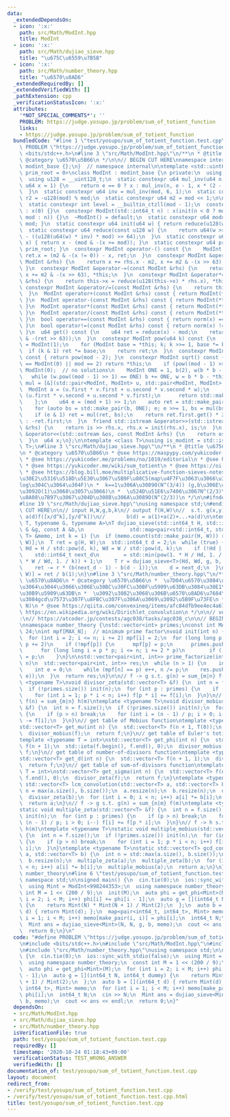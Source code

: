 ```yaml
---
data:
  _extendedDependsOn:
  - icon: ':x:'
    path: src/Math/ModInt.hpp
    title: ModInt
  - icon: ':x:'
    path: src/Math/dujiao_sieve.hpp
    title: "\u675C\u6559\u7B5B"
  - icon: ':x:'
    path: src/Math/number_theory.hpp
    title: "\u6570\u8AD6"
  _extendedRequiredBy: []
  _extendedVerifiedWith: []
  _pathExtension: cpp
  _verificationStatusIcon: ':x:'
  attributes:
    '*NOT_SPECIAL_COMMENTS*': ''
    PROBLEM: https://judge.yosupo.jp/problem/sum_of_totient_function
    links:
    - https://judge.yosupo.jp/problem/sum_of_totient_function
  bundledCode: "#line 1 \"test/yosupo/sum_of_totient_function.test.cpp\"\n#define\
    \ PROBLEM \"https://judge.yosupo.jp/problem/sum_of_totient_function\"\n#include\
    \ <bits/stdc++.h>\n#line 3 \"src/Math/ModInt.hpp\"\n/**\n * @title ModInt\n *\
    \ @category \u6570\u5B66\n */\n\n// BEGIN CUT HERE\nnamespace internal {\nstruct\
    \ modint_base {};\n}  // namespace internal\n\ntemplate <std::uint64_t mod, std::uint64_t\
    \ prim_root = 0>\nclass ModInt : modint_base {\n private:\n  using u64 = std::uint64_t;\n\
    \  using u128 = __uint128_t;\n  static constexpr u64 mul_inv(u64 n, int e = 6,\
    \ u64 x = 1) {\n    return e == 0 ? x : mul_inv(n, e - 1, x * (2 - x * n));\n\
    \  }\n  static constexpr u64 inv = mul_inv(mod, 6, 1);\n  static constexpr u64\
    \ r2 = -u128(mod) % mod;\n  static constexpr u64 m2 = mod << 1;\n\n public:\n\
    \  static constexpr int level = __builtin_ctzll(mod - 1);\n  constexpr ModInt()\
    \ : x(0) {}\n  constexpr ModInt(std::int64_t n) : x(init(n < 0 ? mod - (-n) %\
    \ mod : n)) {}\n  ~ModInt() = default;\n  static constexpr u64 modulo() { return\
    \ mod; }\n  static constexpr u64 init(u64 w) { return reduce(u128(w) * r2); }\n\
    \  static constexpr u64 reduce(const u128 w) {\n    return u64(w >> 64) + mod\
    \ - ((u128(u64(w) * inv) * mod) >> 64);\n  }\n  static constexpr u64 norm(u64\
    \ x) { return x - (mod & -(x >= mod)); }\n  static constexpr u64 pr_rt() { return\
    \ prim_root; }\n  constexpr ModInt operator-() const {\n    ModInt ret;\n    return\
    \ ret.x = (m2 & -(x != 0)) - x, ret;\n  }\n  constexpr ModInt &operator+=(const\
    \ ModInt &rhs) {\n    return x += rhs.x - m2, x += m2 & -(x >> 63), *this;\n \
    \ }\n  constexpr ModInt &operator-=(const ModInt &rhs) {\n    return x -= rhs.x,\
    \ x += m2 & -(x >> 63), *this;\n  }\n  constexpr ModInt &operator*=(const ModInt\
    \ &rhs) {\n    return this->x = reduce(u128(this->x) * rhs.x), *this;\n  }\n \
    \ constexpr ModInt &operator/=(const ModInt &rhs) {\n    return this->operator*=(rhs.inverse());\n\
    \  }\n  ModInt operator+(const ModInt &rhs) const { return ModInt(*this) += rhs;\
    \ }\n  ModInt operator-(const ModInt &rhs) const { return ModInt(*this) -= rhs;\
    \ }\n  ModInt operator*(const ModInt &rhs) const { return ModInt(*this) *= rhs;\
    \ }\n  ModInt operator/(const ModInt &rhs) const { return ModInt(*this) /= rhs;\
    \ }\n  bool operator==(const ModInt &rhs) const { return norm(x) == norm(rhs.x);\
    \ }\n  bool operator!=(const ModInt &rhs) const { return norm(x) != norm(rhs.x);\
    \ }\n  u64 get() const {\n    u64 ret = reduce(x) - mod;\n    return ret + (mod\
    \ & -(ret >> 63));\n  }\n  constexpr ModInt pow(u64 k) const {\n    ModInt ret\
    \ = ModInt(1);\n    for (ModInt base = *this; k; k >>= 1, base *= base)\n    \
    \  if (k & 1) ret *= base;\n    return ret;\n  }\n  constexpr ModInt inverse()\
    \ const { return pow(mod - 2); }\n  constexpr ModInt sqrt() const {\n    if (*this\
    \ == ModInt(0) || mod == 2) return *this;\n    if (pow((mod - 1) >> 1) != 1) return\
    \ ModInt(0);  // no solutions\n    ModInt ONE = 1, b(2), w(b * b - *this);\n \
    \   while (w.pow((mod - 1) >> 1) == ONE) b += ONE, w = b * b - *this;\n    auto\
    \ mul = [&](std::pair<ModInt, ModInt> u, std::pair<ModInt, ModInt> v) {\n    \
    \  ModInt a = (u.first * v.first + u.second * v.second * w);\n      ModInt b =\
    \ (u.first * v.second + u.second * v.first);\n      return std::make_pair(a, b);\n\
    \    };\n    u64 e = (mod + 1) >> 1;\n    auto ret = std::make_pair(ONE, ModInt(0));\n\
    \    for (auto bs = std::make_pair(b, ONE); e; e >>= 1, bs = mul(bs, bs))\n  \
    \    if (e & 1) ret = mul(ret, bs);\n    return ret.first.get() * 2 < mod ? ret.first\
    \ : -ret.first;\n  }\n  friend std::istream &operator>>(std::istream &is, ModInt\
    \ &rhs) {\n    return is >> rhs.x, rhs.x = init(rhs.x), is;\n  }\n  friend std::ostream\
    \ &operator<<(std::ostream &os, const ModInt &rhs) {\n    return os << rhs.get();\n\
    \  }\n  u64 x;\n};\n\ntemplate <class T>\nusing is_modint = std::is_base_of<internal::modint_base,\
    \ T>;\n#line 3 \"src/Math/dujiao_sieve.hpp\"\n/**\n * @title \u675C\u6559\u7B5B\
    \n * @category \u6570\u5B66\n * @see https://maspypy.com/yukicoder-no-886-direct\n\
    \ * @see https://yukicoder.me/problems/no/1019/editorial\n * @see https://en.wikipedia.org/wiki/M%C3%B6bius_inversion_formula\n\
    \ * @see https://yukicoder.me/wiki/sum_totient\n * @see https://oi-wiki.org/math/du/\n\
    \ * @see https://blog.bill.moe/multiplicative-function-sieves-notes/\n *  \u30E1\
    \u30E2\u5316\u518D\u5E30\u3067\u5B9F\u88C5(map\u4F7F\u3063\u3066\u308B\u306E\u3067\
    log\u304C\u3064\u304F)\n *  k==1\u306A\u3089O(N^(3/4)) (g,b\u306E\u8A08\u7B97\u91CF\
    \u3092O(1)\u3068\u3057\u3066)\n *  \u524D\u51E6\u7406\u3067N^(2/3)\u307E\u3067\
    \u8A08\u7B97\u3067\u304D\u308B\u306A\u3089O(N^(2/3))\n */\n\n#ifndef call_from_test\n\
    #line 19 \"src/Math/dujiao_sieve.hpp\"\nusing namespace std;\n#endif\n\n// BEGIN\
    \ CUT HERE\n\n// input H,W,g,b,k\n// output f(H,W)\n//  s.t. g(x,y) = sum_{d=1,2,...}\
    \ a(d)f([x/d^k],[y/d^k])\n//       b(d) = a(1)+a(2)+...+a(d)\n\ntemplate <typename\
    \ T, typename G, typename A>\nT dujiao_sieve(std::int64_t H, std::int64_t W, const\
    \ G &g, const A &b,\n               std::map<pair<std::int64_t, std::int64_t>,\
    \ T> &memo, int k = 1) {\n  if (memo.count(std::make_pair(H, W))) return memo[std::make_pair(H,\
    \ W)];\n  T ret = g(H, W);\n  std::int64_t d = 2;\n  while (true) {\n    std::int64_t\
    \ Hd = H / std::pow(d, k), Wd = W / std::pow(d, k);\n    if (!Hd || !Wd) break;\n\
    \    std::int64_t next_d\n        = std::min(pow(1. * H / Hd, 1. / k), pow(1.\
    \ * W / Wd, 1. / k)) + 1;\n    T r = dujiao_sieve<T>(Hd, Wd, g, b, memo, k);\n\
    \    ret -= r * (b(next_d - 1) - b(d - 1));\n    d = next_d;\n  }\n  return memo[std::make_pair(H,\
    \ W)] = ret / b(1);\n}\n#line 3 \"src/Math/number_theory.hpp\"\n/**\n * @title\
    \ \u6570\u8AD6\n * @category \u6570\u5B66\n *  \u7D04\u6570\u3084\u500D\u6570\u306B\
    \u3064\u3044\u3066\u306E\u30BC\u30FC\u30BF\u5909\u63DB\u3084\u30E1\u30D3\u30A6\
    \u30B9\u5909\u63DB\n *  \u3092\u3082\u3068\u306B\u6570\u8AD6\u7684\u95A2\u6570\
    \u3084gcd\u7573\u307F\u8FBC\u307F\u306A\u3069\u3092\u5B9F\u73FE\n *  O(N log log\
    \ N)\n * @see https://qiita.com/convexineq/items/afc84dfb9ee4ec4a67d5\n * @see\
    \ https://en.wikipedia.org/wiki/Dirichlet_convolution\n */\n\n// verify\u7528\
    :\n// https://atcoder.jp/contests/agc038/tasks/agc038_c\n\n// BEGIN CUT HERE\n\
    \nnamespace number_theory {\nstd::vector<int> primes;\nconst int MAX_N = 1 <<\
    \ 24;\nint mpf[MAX_N];  // minimum prime factor\nvoid init(int n) {\n  primes.push_back(2);\n\
    \  for (int i = 2; i <= n; i += 2) mpf[i] = 2;\n  for (long long p = 3; p <= n;\
    \ p += 2)\n    if (!mpf[p]) {\n      mpf[p] = p;\n      primes.push_back(p);\n\
    \      for (long long i = p * p; i <= n; i += 2 * p)\n        if (!mpf[i]) mpf[i]\
    \ = p;\n    }\n}\n\nstd::vector<pair<int, int>> prime_factorize(int n) {  // O(log\
    \ n)\n  std::vector<pair<int, int>> res;\n  while (n > 1) {\n    int p = mpf[n];\n\
    \    int e = 0;\n    while (mpf[n] == p) e++, n /= p;\n    res.push_back(make_pair(p,\
    \ e));\n  }\n  return res;\n}\n\n// f -> g s.t. g(n) = sum_{m|n} f(m)\ntemplate\
    \ <typename T>\nvoid divisor_zeta(std::vector<T> &f) {\n  int n = f.size();\n\
    \  if (!primes.size()) init(n);\n  for (int p : primes) {\n    if (p > n) break;\n\
    \    for (int i = 1; p * i < n; i++) f[p * i] += f[i];\n  }\n}\n// f -> h s.t.\
    \ f(n) = sum_{m|n} h(m)\ntemplate <typename T>\nvoid divisor_mobius(std::vector<T>\
    \ &f) {\n  int n = f.size();\n  if (!primes.size()) init(n);\n  for (int p : primes)\
    \ {\n    if (p > n) break;\n    for (int i = (n - 1) / p; i > 0; i--) f[p * i]\
    \ -= f[i];\n  }\n}\n// get table of Mobius function\ntemplate <typename T = int>\n\
    std::vector<T> get_mu(int n) {\n  std::vector<T> f(n + 1, T(0));\n  f[1] = T(1);\n\
    \  divisor_mobius(f);\n  return f;\n}\n// get table of Euler's totient function\n\
    template <typename T = int>\nstd::vector<T> get_phi(int n) {\n  std::vector<T>\
    \ f(n + 1);\n  std::iota(f.begin(), f.end(), 0);\n  divisor_mobius(f);\n  return\
    \ f;\n}\n// get table of number-of-divisors function\ntemplate <typename T = int>\n\
    std::vector<T> get_d(int n) {\n  std::vector<T> f(n + 1, 1);\n  divisor_zeta(f);\n\
    \  return f;\n}\n// get table of sum-of-divisors function\ntemplate <typename\
    \ T = int>\nstd::vector<T> get_sigma(int n) {\n  std::vector<T> f(n + 1);\n  std::iota(f.begin(),\
    \ f.end(), 0);\n  divisor_zeta(f);\n  return f;\n}\ntemplate <typename T>\nstatic\
    \ std::vector<T> lcm_convolution(std::vector<T> a, std::vector<T> b) {\n  int\
    \ n = max(a.size(), b.size());\n  a.resize(n);\n  b.resize(n);\n  divisor_zeta(a);\n\
    \  divisor_zeta(b);\n  for (int i = 0; i < n; i++) a[i] *= b[i];\n  divisor_mobius(a);\n\
    \  return a;\n}\n// f -> g s.t. g(n) = sum_{n|m} f(m)\ntemplate <typename T>\n\
    static void multiple_zeta(std::vector<T> &f) {\n  int n = f.size();\n  if (!primes.size())\
    \ init(n);\n  for (int p : primes) {\n    if (p > n) break;\n    for (int i =\
    \ (n - 1) / p; i > 0; i--) f[i] += f[p * i];\n  }\n}\n// f -> h s.t. f(n) = sum_{n|m}\
    \ h(m)\ntemplate <typename T>\nstatic void multiple_mobius(std::vector<T> &f)\
    \ {\n  int n = f.size();\n  if (!primes.size()) init(n);\n  for (int p : primes)\
    \ {\n    if (p > n) break;\n    for (int i = 1; p * i < n; i++) f[i] -= f[p *\
    \ i];\n  }\n}\ntemplate <typename T>\nstatic std::vector<T> gcd_convolution(std::vector<T>\
    \ a, std::vector<T> b) {\n  int n = std::max(a.size(), b.size());\n  a.resize(n);\n\
    \  b.resize(n);\n  multiple_zeta(a);\n  multiple_zeta(b);\n  for (int i = 0; i\
    \ < n; i++) a[i] *= b[i];\n  multiple_mobius(a);\n  return a;\n}\n}  // namespace\
    \ number_theory\n#line 6 \"test/yosupo/sum_of_totient_function.test.cpp\"\nusing\
    \ namespace std;\n\nsigned main() {\n  cin.tie(0);\n  ios::sync_with_stdio(false);\n\
    \  using Mint = ModInt<998244353>;\n  using namespace number_theory;\n  const\
    \ int M = 1 << (200 / 9);\n  init(M);\n  auto phi = get_phi<Mint>(M);\n  for (int\
    \ i = 2; i < M; i++) phi[i] += phi[i - 1];\n  auto g = [](int64_t N, int64_t dummy)\
    \ {\n    return Mint(N) * Mint(N + 1) / Mint(2);\n  };\n  auto b = [](int64_t\
    \ d) { return Mint(d); };\n  map<pair<int64_t, int64_t>, Mint> memo;\n  for (int\
    \ i = 1; i < M; i++) memo[make_pair(i, i)] = phi[i];\n  int64_t N;\n  cin >> N;\n\
    \  Mint ans = dujiao_sieve<Mint>(N, N, g, b, memo);\n  cout << ans << endl;\n\
    \  return 0;\n}\n"
  code: "#define PROBLEM \"https://judge.yosupo.jp/problem/sum_of_totient_function\"\
    \n#include <bits/stdc++.h>\n#include \"src/Math/ModInt.hpp\"\n#include \"src/Math/dujiao_sieve.hpp\"\
    \n#include \"src/Math/number_theory.hpp\"\nusing namespace std;\n\nsigned main()\
    \ {\n  cin.tie(0);\n  ios::sync_with_stdio(false);\n  using Mint = ModInt<998244353>;\n\
    \  using namespace number_theory;\n  const int M = 1 << (200 / 9);\n  init(M);\n\
    \  auto phi = get_phi<Mint>(M);\n  for (int i = 2; i < M; i++) phi[i] += phi[i\
    \ - 1];\n  auto g = [](int64_t N, int64_t dummy) {\n    return Mint(N) * Mint(N\
    \ + 1) / Mint(2);\n  };\n  auto b = [](int64_t d) { return Mint(d); };\n  map<pair<int64_t,\
    \ int64_t>, Mint> memo;\n  for (int i = 1; i < M; i++) memo[make_pair(i, i)] =\
    \ phi[i];\n  int64_t N;\n  cin >> N;\n  Mint ans = dujiao_sieve<Mint>(N, N, g,\
    \ b, memo);\n  cout << ans << endl;\n  return 0;\n}"
  dependsOn:
  - src/Math/ModInt.hpp
  - src/Math/dujiao_sieve.hpp
  - src/Math/number_theory.hpp
  isVerificationFile: true
  path: test/yosupo/sum_of_totient_function.test.cpp
  requiredBy: []
  timestamp: '2020-10-24 01:18:43+09:00'
  verificationStatus: TEST_WRONG_ANSWER
  verifiedWith: []
documentation_of: test/yosupo/sum_of_totient_function.test.cpp
layout: document
redirect_from:
- /verify/test/yosupo/sum_of_totient_function.test.cpp
- /verify/test/yosupo/sum_of_totient_function.test.cpp.html
title: test/yosupo/sum_of_totient_function.test.cpp
---
```

